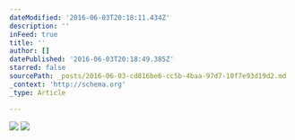 ```yaml
---
dateModified: '2016-06-03T20:18:11.434Z'
description: ''
inFeed: true
title: ''
author: []
datePublished: '2016-06-03T20:18:49.385Z'
starred: false
sourcePath: _posts/2016-06-03-cd816be6-cc5b-4baa-97d7-10f7e93d19d2.md
_context: 'http://schema.org'
_type: Article

---
```

![](https://the-grid-user-content.s3-us-west-2.amazonaws.com/c39fa7eb-2265-4264-ae3d-b728987ce221.jpg)
![](https://the-grid-user-content.s3-us-west-2.amazonaws.com/478482e2-e9f3-499a-9c90-ff5b13223fab.jpg)